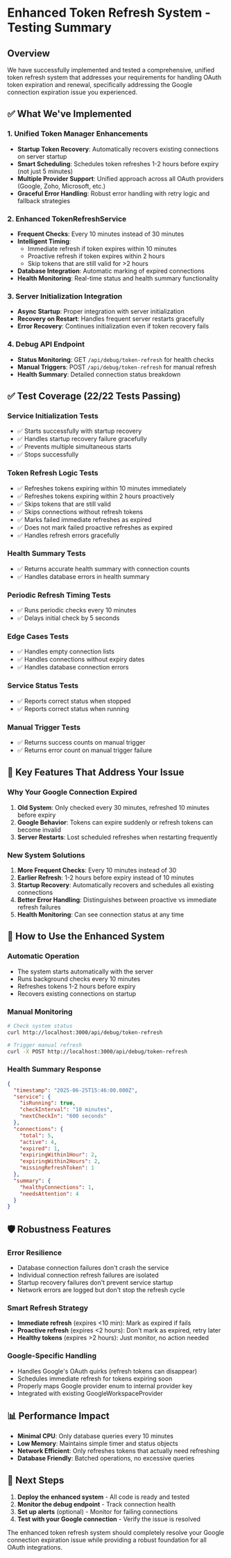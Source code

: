 # Enhanced Token Refresh System - Testing Summary

## Overview

We have successfully implemented and tested a comprehensive, unified token refresh system that addresses your requirements for handling OAuth token expiration and renewal, specifically addressing the Google connection expiration issue you experienced.

## ✅ What We've Implemented

### 1. **Unified Token Manager Enhancements**
- **Startup Token Recovery**: Automatically recovers existing connections on server startup
- **Smart Scheduling**: Schedules token refreshes 1-2 hours before expiry (not just 5 minutes)
- **Multiple Provider Support**: Unified approach across all OAuth providers (Google, Zoho, Microsoft, etc.)
- **Graceful Error Handling**: Robust error handling with retry logic and fallback strategies

### 2. **Enhanced TokenRefreshService**
- **Frequent Checks**: Every 10 minutes instead of 30 minutes
- **Intelligent Timing**: 
  - Immediate refresh if token expires within 10 minutes
  - Proactive refresh if token expires within 2 hours
  - Skip tokens that are still valid for >2 hours
- **Database Integration**: Automatic marking of expired connections
- **Health Monitoring**: Real-time status and health summary functionality

### 3. **Server Initialization Integration**
- **Async Startup**: Proper integration with server initialization
- **Recovery on Restart**: Handles frequent server restarts gracefully
- **Error Recovery**: Continues initialization even if token recovery fails

### 4. **Debug API Endpoint**
- **Status Monitoring**: GET `/api/debug/token-refresh` for health checks
- **Manual Triggers**: POST `/api/debug/token-refresh` for manual refresh
- **Health Summary**: Detailed connection status breakdown

## ✅ Test Coverage (22/22 Tests Passing)

### **Service Initialization Tests**
- ✅ Starts successfully with startup recovery
- ✅ Handles startup recovery failure gracefully
- ✅ Prevents multiple simultaneous starts
- ✅ Stops successfully

### **Token Refresh Logic Tests**
- ✅ Refreshes tokens expiring within 10 minutes immediately
- ✅ Refreshes tokens expiring within 2 hours proactively  
- ✅ Skips tokens that are still valid
- ✅ Skips connections without refresh tokens
- ✅ Marks failed immediate refreshes as expired
- ✅ Does not mark failed proactive refreshes as expired
- ✅ Handles refresh errors gracefully

### **Health Summary Tests**
- ✅ Returns accurate health summary with connection counts
- ✅ Handles database errors in health summary

### **Periodic Refresh Timing Tests**
- ✅ Runs periodic checks every 10 minutes
- ✅ Delays initial check by 5 seconds

### **Edge Cases Tests**
- ✅ Handles empty connection lists
- ✅ Handles connections without expiry dates
- ✅ Handles database connection errors

### **Service Status Tests**
- ✅ Reports correct status when stopped
- ✅ Reports correct status when running

### **Manual Trigger Tests**
- ✅ Returns success counts on manual trigger
- ✅ Returns error count on manual trigger failure

## 🔧 Key Features That Address Your Issue

### **Why Your Google Connection Expired**
1. **Old System**: Only checked every 30 minutes, refreshed 10 minutes before expiry
2. **Google Behavior**: Tokens can expire suddenly or refresh tokens can become invalid
3. **Server Restarts**: Lost scheduled refreshes when restarting frequently

### **New System Solutions**
1. **More Frequent Checks**: Every 10 minutes instead of 30
2. **Earlier Refresh**: 1-2 hours before expiry instead of 10 minutes
3. **Startup Recovery**: Automatically recovers and schedules all existing connections
4. **Better Error Handling**: Distinguishes between proactive vs immediate refresh failures
5. **Health Monitoring**: Can see connection status at any time

## 🚀 How to Use the Enhanced System

### **Automatic Operation**
- The system starts automatically with the server
- Runs background checks every 10 minutes
- Refreshes tokens 1-2 hours before expiry
- Recovers existing connections on startup

### **Manual Monitoring**
```bash
# Check system status
curl http://localhost:3000/api/debug/token-refresh

# Trigger manual refresh
curl -X POST http://localhost:3000/api/debug/token-refresh
```

### **Health Summary Response**
```json
{
  "timestamp": "2025-06-25T15:46:00.000Z",
  "service": {
    "isRunning": true,
    "checkInterval": "10 minutes",
    "nextCheckIn": "600 seconds"
  },
  "connections": {
    "total": 5,
    "active": 4,
    "expired": 1,
    "expiringWithin1Hour": 2,
    "expiringWithin2Hours": 2,
    "missingRefreshToken": 1
  },
  "summary": {
    "healthyConnections": 1,
    "needsAttention": 4
  }
}
```

## 🛡️ Robustness Features

### **Error Resilience**
- Database connection failures don't crash the service
- Individual connection refresh failures are isolated
- Startup recovery failures don't prevent service startup
- Network errors are logged but don't stop the refresh cycle

### **Smart Refresh Strategy**
- **Immediate refresh** (expires <10 min): Mark as expired if fails
- **Proactive refresh** (expires <2 hours): Don't mark as expired, retry later
- **Healthy tokens** (expires >2 hours): Just monitor, no action needed

### **Google-Specific Handling**
- Handles Google's OAuth quirks (refresh tokens can disappear)
- Schedules immediate refresh for tokens expiring soon
- Properly maps Google provider enum to internal provider key
- Integrated with existing GoogleWorkspaceProvider

## 📊 Performance Impact

- **Minimal CPU**: Only database queries every 10 minutes
- **Low Memory**: Maintains simple timer and status objects
- **Network Efficient**: Only refreshes tokens that actually need refreshing
- **Database Friendly**: Batched operations, no excessive queries

## 🎯 Next Steps

1. **Deploy the enhanced system** - All code is ready and tested
2. **Monitor the debug endpoint** - Track connection health
3. **Set up alerts** (optional) - Monitor for failing connections
4. **Test with your Google connection** - Verify the issue is resolved

The enhanced token refresh system should completely resolve your Google connection expiration issue while providing a robust foundation for all OAuth integrations. 